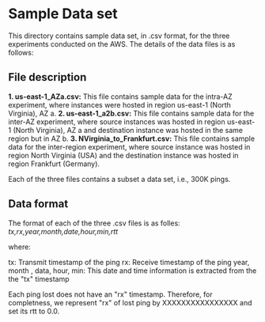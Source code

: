 # Sample Data set
This directory contains sample data set, in .csv format, for the three experiments conducted on the AWS. The details of the data files is as follows:

## File description
**1. us-east-1_AZa.csv:** This file contains sample data for the intra-AZ experiment, where instances were hosted in region us-east-1 (North Virginia), AZ a.
**2. us-east-1_a2b.csv:** This file contains sample data for the inter-AZ experiment, where source instances was hosted in region us-east-1 (North Virginia), AZ a and destination instance was hosted in the same region but in AZ b.
**3. NVirginia_to_Frankfurt.csv:** This file contains sample data for the inter-region experiment, where source instance was hosted in region North Virginia (USA) and the destination instance was hosted in region Frankfurt (Germany).

Each of the three files contains a subset a data set, i.e., 300K pings.

## Data format
The format of each of the three .csv files is as folles:
_tx,rx,year,month,date,hour,min,rtt_

where:

tx: Transmit timestamp of the ping
rx: Receive timestamp of the ping
year, month , data, hour, min: This date and time information is extracted from the the "tx" timestamp

Each ping lost does not have an "rx" timestamp. Therefore, for completness, we represent "rx" of lost ping by XXXXXXXXXXXXXXXX and set its rtt to 0.0.
